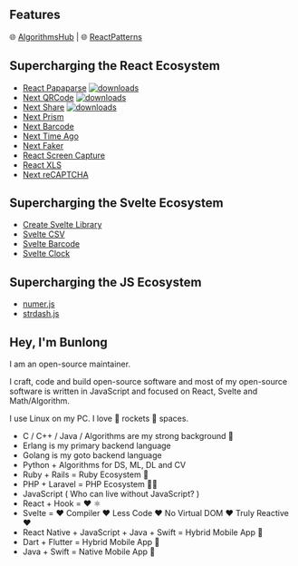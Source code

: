 <!--

Hello there!

I craft, code and build open source software that is used by thousands of developers, startups companies, and hopefully you and/or your company too.

Most of my open source software is written in Javascript and focused on React, Data Visualization, and Enterprise Application Architecture.

-->

## Features

🌐 [AlgorithmsHub](https://github.com/algorithmshub) | 🌐 [ReactPatterns](https://reactpatterns.js.org/blog)

## Supercharging the React Ecosystem

<!-- * [React Star](https://github.com/Bunlong/react-star) -->
* [React Papaparse](https://github.com/Bunlong/react-papaparse) [![downloads](https://img.shields.io/npm/dt/react-papaparse.svg?label=TOTAL%20DOWNLOADS)](https://www.npmjs.com/package/react-papaparse)
* [Next QRCode](https://github.com/bunlong/next-qrcode) [![downloads](https://img.shields.io/npm/dt/next-qrcode.svg?label=TOTAL%20DOWNLOADS)](https://www.npmjs.com/package/next-qrcode)
* [Next Share](https://github.com/Bunlong/next-share) [![downloads](https://img.shields.io/npm/dt/next-share.svg?label=TOTAL%20DOWNLOADS)](https://www.npmjs.com/package/next-share)
* [Next Prism](https://github.com/Bunlong/next-prism)
* [Next Barcode](https://github.com/Bunlong/next-barcode)
* [Next Time Ago](https://github.com/Bunlong/next-time-ago)
* [Next Faker](https://github.com/Bunlong/next-faker)
* [React Screen Capture](https://github.com/Bunlong/react-screen-capture)
* [React XLS](https://github.com/Bunlong/react-xls)
* [Next reCAPTCHA](https://github.com/Bunlong/next-recaptcha)

<!-- * [React Native Star](https://github.com/Bunlong/react-native-star)
* [React Native CSV](https://github.com/Bunlong/react-native-csv)
* [React Webspeech](https://github.com/Bunlong/react-webspeech)
* [React Screen Capture](https://github.com/Bunlong/react-screen-capture)
* [React Native Custom Keyboard Kit](https://github.com/Bunlong/react-native-custom-keyboard-kit) -->

## Supercharging the Svelte Ecosystem

* [Create Svelte Library](https://github.com/Bunlong/create-svelte-library)
* [Svelte CSV](https://github.com/Bunlong/svelte-csv)
* [Svelte Barcode](https://github.com/Bunlong/svelte-barcode)
* [Svelte Clock](https://github.com/Bunlong/svelte-clock)

## Supercharging the JS Ecosystem

* [numer.js](https://github.com/Bunlong/numer.js)
* [strdash.js](https://github.com/Bunlong/strdash.js)

## Hey, I'm Bunlong

I am an open-source maintainer.

I craft, code and build open-source software and most of my open-source software is written in JavaScript and focused on React, Svelte and Math/Algorithm.

I use Linux on my PC. I love 🚀 rockets 🌌 spaces.

* C / C++ / Java / Algorithms are my strong background 💪
* Erlang is my primary backend language
* Golang is my goto backend language
* Python + Algorithms for DS, ML, DL and CV
* Ruby + Rails = Ruby Ecosystem 💎
* PHP + Laravel = PHP Ecosystem 👨‍💻
* JavaScript ( Who can live without JavaScript? )
* React + Hook = ❤️ ⚛️
* Svelte = ❤️ Compiler ❤️ Less Code ❤️ No Virtual DOM ❤️ Truly Reactive ❤️
* React Native + JavaScript + Java + Swift = Hybrid Mobile App 📱
* Dart + Flutter = Hybrid Mobile App 📱
* Java + Swift = Native Mobile App 📱

<!--

## Support Me

**If you think I'm constantly contributing to the community with useful code, don't hesitate to [nominate me as a GitHub Star](https://stars.github.com/nominate). I very much appreciate it.**

-->

<!--

## Sponsor Me

[![Sponsor](https://img.shields.io/badge/sponsor-30363D?style=for-the-badge&logo=GitHub-Sponsors&logoColor=#EA4AAA)](https://www.paypal.com/donate/?hosted_button_id=BE2FA7HF3GJ7E)

-->

<!-- **💬 A day without a commit to an open-source is a day wasted.** -->

<!--
If you have any further questions, feel free to send me a tweet or DM [@bunlongvan](https://twitter.com/bunlongvan) on Twitter. Thanks!

<strong>I'm here to support you.</strong>
-->

<!-- 
## Projects

React Patterns docs:

* [reactpatterns](https://github.com/reactpatterns/reactpatterns) – React patterns & techniques to use in development for React Developer.

JavaScript libraries:

* [react-papaparse](https://github.com/Bunlong/react-papaparse) – The fastest in-browser CSV (or delimited text) parser for React.
* [libphonenumbers](https://github.com/Bunlong/libphonenumbers) – JS port of Google's libphonenumber library for parsing, formatting, and validating international phone numbers in Node.js.
* [next-share](https://github.com/Bunlong/next-share) – The social share buttons plugin for Next.js, Gatsby.js, Create React App as well as React apps.
* [react-fullscreen-html](https://github.com/bunlong/react-fullscreen-html) – The React component allows its children to enter the browser's fullscreen viewing mode using the Fullscreen HTML5.
* [react-webspeech](https://github.com/Bunlong/react-webspeech) – The official WebSpeech for React.
* [react-barcodes](https://github.com/Bunlong/react-barcodes) – React hooks for generating barcodes.
* [react-qrcodes](https://github.com/Bunlong/react-qrcodes) – React hooks for generating qrcodes.
* [react-native-custom-keyboard-kit](https://github.com/Bunlong/react-native-custom-keyboard-kit) – Use your own custom keyboard instead of the system keyboard.

-->

<!--

[react-phone](https://github.com/Bunlong/react-phone)
[react-data-vis](https://github.com/Bunlong/react-data-vis)
[react-zxcvbn](https://github.com/Bunlong/react-zxcvbn)
[react-dnd-html](https://github.com/Bunlong/react-dnd-html)
[react-dropfiles](https://github.com/Bunlong/react-dropfiles)

-->

<!--

CSS libraries:

* [anime.css](https://github.com/animecss/anime.css) – The lightweight cross-browser CSS animations library.

-->

<!--

Deno modules:

* [crypt](https://github.com/Bunlong/crypt) – The standard Deno module for hashing passwords using BCrypt or SCrypt.
* [numeral](https://github.com/JSBestPractices/numeral) – The standard Deno module for formatting and manipulating numbers.
* [validate](https://github.com/jinglong7/validate) – The standard Deno module for validating string.
* [log_symbols](https://github.com/deno-log-symbols/log-symbols) - Colored symbols for various log levels for Deno.
* [delay](https://github.com/deno-delay/delay) – The standard Deno module for delaying a specified amount of time.
* [is_online](https://github.com/denoorg/is-online) – Check if the internet connection is up in Deno.
* [is_up](https://github.com/denoorg/is-up) – Check whether a website is up or down in Deno.
* [public_ip](https://github.com/deno-public-ip/public-ip) – Get your public IP address.

-->

<!--

* [spinner](https://github.com/deno-spinner/spinner) – The elegant terminal spinner for Deno.
* [memoize](https://deno.land/x/memoize)
* [money](https://deno.land/x/money)
* [is_address](https://deno.land/x/is_address)
* [faker](https://deno.land/x/faker)
* [benchmark](https://deno.land/x/benchmark)
* [phone](https://deno.land/x/phone)
* [pdf](https://deno.land/x/pdf)
* [fetch](https://deno.land/x/fetch)
* [compression](https://deno.land/x/compression)
* [moment](https://deno.land/x/moment)
* [mongodb](https://deno.land/x/mongodb)
* [csv_parser](https://deno.land/x/csv_parser)
* [progress_bar](https://deno.land/x/progress_bar)
* [chalk](https://deno.land/x/chalk)
* [i18n](https://deno.land/x/i18n)
* [dmx](https://deno.land/x/dmx)
* [isdot](https://deno.land/x/isdot)
* [pluralize](https://deno.land/x/pluralize)
* [code](https://deno.land/x/code)
* [mailer](https://deno.land/x/mailer)
* [barcode](https://deno.land/x/barcode)

* [csv_std](https://deno.land/x/csv_std)
* [csv_parse](https://deno.land/x/csv_parse)
* [csv_generate](https://deno.land/x/csv_generate)
* [csv_stringify](https://deno.land/x/csv_stringify)
* [csv_stream_transform](https://deno.land/x/csv_stream_transform)

-->

<!--

Ruby Gems for Rails:

* [rails-livestamp](https://github.com/Bunlong/rails-livestamp) – The simple jQuery plugin that provides auto-updating timeago text to your timestamped HTML elements.
* [rails-social-share-button](https://github.com/Bunlong/rails-social-share-button) – One of the best rails helper gem to add social share feature in your Rails app.

-->

<!--
**Bunlong/Bunlong** is a ✨ _special_ ✨ repository because its `README.md` (this file) appears on your GitHub profile.

Here are some ideas to get you started:

- 🔭 I’m currently working on ...
- 🌱 I’m currently learning ...
- 👯 I’m looking to collaborate on ...
- 🤔 I’m looking for help with ...
- 💬 Ask me about ...
- 📫 How to reach me: ...
- 😄 Pronouns: ...
- ⚡ Fun fact: ...
-->
